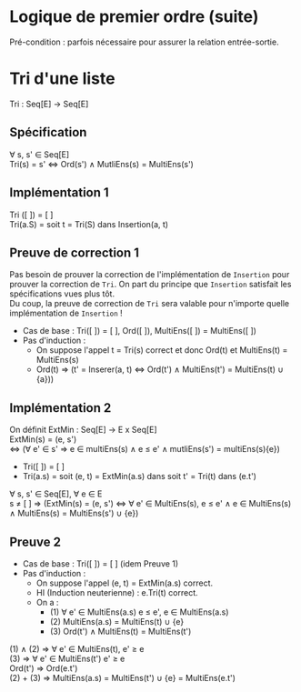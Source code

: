 # Logique de premier ordre (suite)
Pré-condition : parfois nécessaire pour assurer la relation entrée-sortie.

# Tri d'une liste
Tri : Seq\[E\] &rarr; Seq\[E\]
## Spécification
&forall; s, s' &isin; Seq\[E\]  
Tri(s) = s' &hArr; Ord(s') &and; MutliEns(s) = MultiEns(s')

## Implémentation 1
Tri (\[ \]) =  \[ \]  
Tri(a.S) = soit t = Tri(S) dans Insertion(a, t)

## Preuve de correction 1
Pas besoin de prouver la correction de l'implémentation de `Insertion` pour prouver la correction de `Tri`. On part du principe que `Insertion` satisfait les spécifications vues plus tôt.  
Du coup, la preuve de correction de `Tri` sera valable pour n'importe quelle implémentation de `Insertion` !

* Cas de base : Tri(\[ \]) = \[ \], Ord(\[ \]), MultiEns(\[ \]) = MultiEns(\[ \])
* Pas d'induction :
  * On suppose l'appel t = Tri(s) correct et donc Ord(t) et MultiEns(t) = MultiEns(s)
  * Ord(t) &rArr; (t' = Inserer(a, t) &hArr; Ord(t') &and; MultiEns(t') = MultiEns(t) &cup; {a}))

## Implémentation 2
On définit ExtMin : Seq\[E\] -> E x Seq\[E\]  
ExtMin(s) = (e, s')  
&hArr; (&forall; e' &isin; s' &rArr; e &isin; multiEns(s) &and; e &le; e' &and; mutliEns(s') = multiEns(s)\{e})

* Tri(\[ \]) = \[ \]  
* Tri(a.s) = soit (e, t) = ExtMin(a.s) dans soit t' = Tri(t) dans (e.t')

&forall; s, s' &isin; Seq\[E\], &forall; e &isin; E  
s &ne; \[ \] &rArr; (ExtMin(s) = (e, s') &hArr; &forall; e' &isin; MultiEns(s), e &le; e' &and; e &isin; MultiEns(s) &and; MultiEns(s) = MultiEns(s') &cup; {e})

## Preuve 2
* Cas de base : Tri(\[ \]) = \[ \] (idem Preuve 1)
* Pas d'induction : 
  * On suppose l'appel (e, t) = ExtMin(a.s) correct.
  * HI (Induction neuterienne) : e.Tri(t) correct.
  * On a :
     * (1) &forall; e' &isin; MultiEns(a.s) e &le; e', e &isin; MultiEns(a.s) 
     * (2) MultiEns(a.s) = MultiEns(t) &cup; {e}
     * (3) Ord(t') &and; MultiEns(t) = MultiEns(t')

(1) &and; (2) &rArr; &forall; e' &isin; MultiEns(t), e' &ge; e  
(3) &rArr; &forall; e' &isin; MultiEns(t') e' &ge; e  
Ord(t') &rArr; Ord(e.t')  
(2) + (3) &rArr; MultiEns(a.s) = MultiEns(t') &cup; {e} = MultiEns(e.t')
